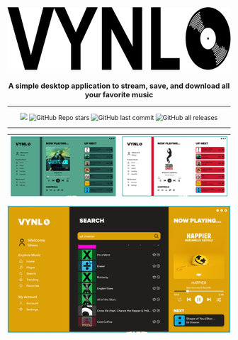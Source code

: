 <div align="center">
  <img src="https://github.com/Idreessyed1/VYNL-Streaming/blob/master/images/vynl_logo.png" width="700" height="141"/>
  <h3 align="center">A simple desktop application to stream, save, and download all your favorite music</h3>
</div>

<hr>
<p align="center">
  <image src="https://img.shields.io/github/repo-size/Idreessyed1/VYNL-Streaming?style=for-the-badge">
  <img alt="GitHub Repo stars" src="https://img.shields.io/github/stars/Idreessyed1/VYNL-Streaming?color=%23FFCC11%20&style=for-the-badge">
  <img alt="GitHub last commit" src="https://img.shields.io/github/last-commit/Idreessyed1/VYNL-Streaming?style=for-the-badge">
  <img alt="GitHub all releases" src="https://img.shields.io/github/downloads/Idreessyed1/VYNL-streaming/total?style=for-the-badge">
</p>
<hr>

![alt text](https://github.com/Idreessyed1/VYNL-Streaming/blob/master/images/readme_images/home_page1.PNG?raw=true)  |  ![alt text](https://github.com/Idreessyed1/VYNL-Streaming/blob/master/images/readme_images/home_page_2.PNG?raw=true)
:-------------------------:|:-------------------------:
![alt text](https://github.com/Idreessyed1/VYNL-Streaming/blob/master/images/readme_images/search_page.PNG?raw=true)